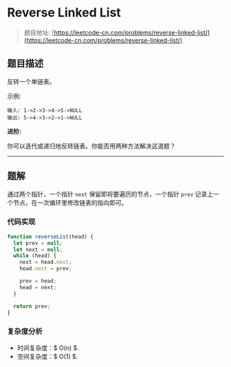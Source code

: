 # Reverse Linked List

> 题目地址: [https://leetcode-cn.com/problems/reverse-linked-list/](https://leetcode-cn.com/problems/reverse-linked-list/)

## 题目描述

反转一个单链表。

示例:

```
输入: 1->2->3->4->5->NULL
输出: 5->4->3->2->1->NULL
```

**进阶:**

你可以迭代或递归地反转链表。你能否用两种方法解决这道题？

------

## 题解

通过两个指针，一个指针 `next` 保留即将要遍历的节点，一个指针 `prev` 记录上一个节点，在一次循环里修改链表的指向即可。

### 代码实现

```js
function reverseList(head) {
  let prev = null;
  let next = null;
  while (head) {
    next = head.next;
    head.next = prev;

    prev = head;
    head = next;
  }

  return prev;
}
```

### 复杂度分析

* 时间复杂度：$ O(n) $.
* 空间复杂度：$ O(1) $.
